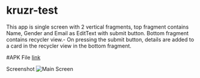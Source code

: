 
# kruzr-test
This app is single screen with 2 vertical fragments, top fragment contains Name, Gender and Email as EditText with submit button. Bottom fragment contains recycler view.-   On pressing the submit button, details are added to a card in the recycler view in the bottom fragment.

#APK File [link](https://github.com/sunny5125/kruzr-test/tree/master/apk-file)

Screenshot
![Main Screen](https://cdn1.imggmi.com/uploads/2019/6/18/3ba847d3a6db59875f6a6f383418b625-full.jpg)
